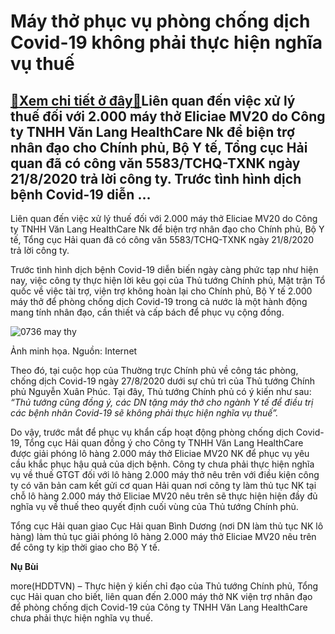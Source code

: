 Máy thở phục vụ phòng chống dịch Covid-19 không phải thực hiện nghĩa vụ thuế
============================================================================

[:gift:Xem chi tiết ở đây:gift:](https://hddtvn.com/may-tho-phuc-vu-phong-chong-dich-covid-19-khong-phai-thuc-hien-nghia-vu-thue/)Liên quan đến việc xử lý thuế đối với 2.000 máy thở Eliciae MV20 do Công ty TNHH Văn Lang HealthCare Nk để biện trợ nhân đạo cho Chính phủ, Bộ Y tế, Tổng cục Hải quan đã có công văn 5583/TCHQ-TXNK ngày 21/8/2020 trả lời công ty. Trước tình hình dịch bệnh Covid-19 diễn …
------------------------------------------------------------------------------------------------------------------------------------------------------------------------------------------------------------------------------------------------------------------------------


Liên quan đến việc xử lý thuế đối với 2.000 máy thở Eliciae MV20 do Công ty TNHH Văn Lang HealthCare Nk để biện trợ nhân đạo cho Chính phủ, Bộ Y tế, Tổng cục Hải quan đã có công văn 5583/TCHQ-TXNK ngày 21/8/2020 trả lời công ty.


Trước tình hình dịch bệnh Covid-19 diễn biến ngày càng phức tạp như hiện nay, việc công ty thực hiện lời kêu gọi của Thủ tướng Chính phủ, Mặt trận Tổ quốc về việc tài trợ, viện trợ không hoàn lại cho Chính phủ, Bộ Y tế 2.000 máy thở để phòng chống dịch Covid-19 trong cả nước là một hành động mang tính nhân đạo, cần thiết và cấp bách để phục vụ cộng đồng.





![0736 may thy](https://haiquanonline.com.vn/stores/news_dataimages/nubt/082020/25/16/in_article/0736_may_thY.png?rt=20200831092540 "Ảnh minh họa. Nguồn: Internet")


Ảnh minh họa. Nguồn: Internet



Theo đó, tại cuộc họp của Thường trực Chính phủ về công tác phòng, chống dịch Covid-19 ngày 27/8/2020 dưới sự chủ trì của Thủ tướng Chính phủ Nguyễn Xuân Phúc. Tại đây, Thủ tướng Chính phủ có ý kiến như sau: *“Thủ tướng cũng đồng ý, các DN tặng máy thở cho ngành Y tế để điều trị các bệnh nhân Covid-19 sẽ không phải thực hiện nghĩa vụ thuế”.*


Do vậy, trước mắt để phục vụ khẩn cấp hoạt động phòng chống dịch Covid-19, Tổng cục Hải quan đồng ý cho Công ty TNHH Văn Lang HealthCare được giải phóng lô hàng 2.000 máy thở Eliciae MV20 NK để phục vụ yêu cầu khắc phục hậu quả của dịch bệnh. Công ty chưa phải thực hiện nghĩa vụ về thuế GTGT đối với lô hàng 2.000 máy thở nêu trên với điều kiện công ty có văn bản cam kết gửi cơ quan Hải quan nơi công ty làm thủ tục NK tại chỗ lô hàng 2.000 máy thở Eliciae MV20 nêu trên sẽ thực hiện hiện đầy đủ nghĩa vụ về thuế theo quyết định cuối vùng của Thủ tướng Chính phủ.


Tổng cục Hải quan giao Cục Hải quan Bình Dương (nơi DN làm thủ tục NK lô hàng) làm thủ tục giải phóng lô hàng 2.000 máy thở Eliciae MV20 nêu trên để công ty kịp thời giao cho Bộ Y tế.




**Nụ Bùi**



more(HDDTVN) – Thực hiện ý kiến chỉ đạo của Thủ tướng Chính phủ, Tổng cục Hải quan cho biết, liên quan đến 2.000 máy thở NK viện trợ nhân đạo để phòng chống dịch Covid-19 của Công ty TNHH Văn Lang HealthCare chưa phải thực hiện nghĩa vụ thuế.

